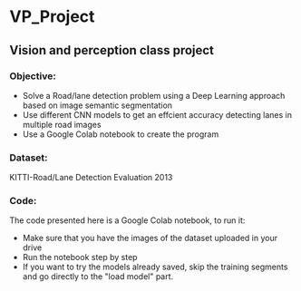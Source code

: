# VP_Project
## Vision and perception class project

### Objective:
 - Solve a Road/lane detection problem using a Deep Learning approach based on image semantic segmentation
 - Use different CNN models to get an effcient accuracy detecting lanes in multiple road images
 - Use a Google Colab notebook to create the program

### Dataset: 
KITTI-Road/Lane Detection Evaluation 2013

### Code: 
The code presented here is a Google Colab notebook, to run it:
- Make sure that you have the images of the dataset uploaded in your drive
- Run the notebook step by step
- If you want to try the models already saved, skip the training segments and go directly to the "load model" part.
